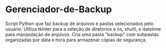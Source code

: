 # Gerenciador-de-Backup
Script Python que faz backup de arquivos e pastas selecionados pelo usuário. Utiliza tkinter para a seleção de diretórios e os, shutil, e datetime para manipulação de arquivos. Cria uma pasta "backup" com subpastas organizadas por data e hora para armazenar cópias de segurança.
